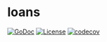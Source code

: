 # loans

[![GoDoc](https://godoc.org/github.com/Sieciechu/loans?status.svg)](https://godoc.org/github.com/Sieciechu/loans)
[![License](https://img.shields.io/dub/l/vibe-d.svg)](https://github.com/Sieciechu/loans/blob/master/LICENSE)
[![codecov](https://codecov.io/gh/Sieciechu/loans/branch/master/graph/badge.svg)](https://codecov.io/gh/Sieciechu/loans)
